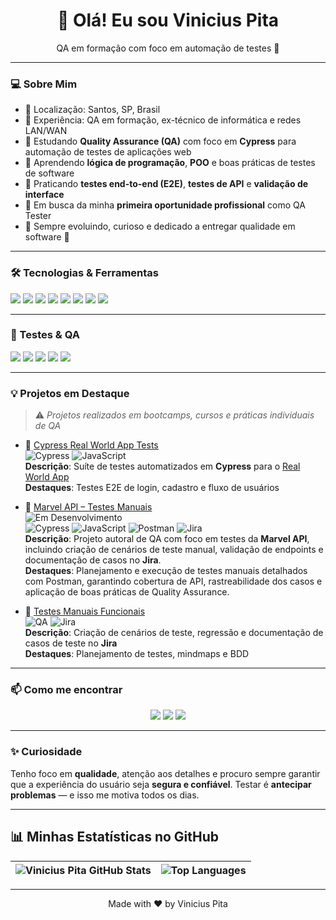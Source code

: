 <h1 align="center">👋 Olá! Eu sou Vinicius Pita</h1>
<p align="center">QA em formação com foco em automação de testes 🚀</p>

---

### 💻 Sobre Mim
- 🔹 Localização: Santos, SP, Brasil  
- 🔹 Experiência: QA em formação, ex-técnico de informática e redes LAN/WAN  
- 🔹 Estudando **Quality Assurance (QA)** com foco em **Cypress** para automação de testes de aplicações web  
- 🔹 Aprendendo **lógica de programação**, **POO** e boas práticas de testes de software  
- 🔹 Praticando **testes end-to-end (E2E)**, **testes de API** e **validação de interface**  
- 🔹 Em busca da minha **primeira oportunidade profissional** como QA Tester  
- 🔹 Sempre evoluindo, curioso e dedicado a entregar qualidade em software 🌱
<!--- 🔹 Formação: Análise e Desenvolvimento de Sistemas (2º semestre) -->

---

### 🛠️ Tecnologias & Ferramentas
<p align="left">
  <img src="https://img.shields.io/badge/Cypress-100000?style=for-the-badge&logo=cypress&logoColor=white"/>
  <img src="https://img.shields.io/badge/JavaScript-F7DF1E?style=for-the-badge&logo=javascript&logoColor=black"/>
  <img src="https://img.shields.io/badge/Postman-FF6C37?style=for-the-badge&logo=postman&logoColor=white"/>
  <img src="https://img.shields.io/badge/Git-F05032?style=for-the-badge&logo=git&logoColor=white"/>
  <img src="https://img.shields.io/badge/GitHub-181717?style=for-the-badge&logo=github&logoColor=white"/>
  <img src="https://img.shields.io/badge/VS%20Code-007ACC?style=for-the-badge&logo=visual-studio-code&logoColor=white"/>
  <img src="https://img.shields.io/badge/SQL-4479A1?style=for-the-badge&logo=mysql&logoColor=white"/>
  <img src="https://img.shields.io/badge/Jira-0052CC?style=for-the-badge&logo=jira&logoColor=white"/>
</p>

---

### 🧪 Testes & QA
<p align="left">
  <img src="https://img.shields.io/badge/Testes%20Automatizados-Cypress-blue"/>
  <img src="https://img.shields.io/badge/Testes%20Manuais-green"/>
  <img src="https://img.shields.io/badge/Testes%20de%20API-Postman-orange"/>
  <img src="https://img.shields.io/badge/Documenta%C3%A7%C3%A3o-Jira-red"/>
  <img src="https://img.shields.io/badge/Metodologias-Agile-purple"/>
</p>

---

### 💡 Projetos em Destaque
> ⚠️ *Projetos realizados em bootcamps, cursos e práticas individuais de QA*
> 


- 📌 [Cypress Real World App Tests](https://github.com/VPitta/cypress-realworld-tests-vinicius)  
  ![Cypress](https://img.shields.io/badge/Cypress-100000?style=for-the-badge&logo=cypress&logoColor=white) ![JavaScript](https://img.shields.io/badge/JavaScript-F7DF1E?style=for-the-badge&logo=javascript&logoColor=black)  
  **Descrição**: Suíte de testes automatizados em **Cypress** para o [Real World App](https://github.com/cypress-io/cypress-realworld-app)  
  **Destaques**: Testes E2E de login, cadastro e fluxo de usuários  

- 📌 [Marvel API – Testes Manuais](https://github.com/VPitta/marvel-api-tests)  
  ![Em Desenvolvimento](https://img.shields.io/badge/status-em%20desenvolvimento-yellow)   
  ![Cypress](https://img.shields.io/badge/Cypress-100000?style=for-the-badge&logo=cypress&logoColor=white) ![JavaScript](https://img.shields.io/badge/JavaScript-F7DF1E?style=for-the-badge&logo=javascript&logoColor=black) ![Postman](https://img.shields.io/badge/Postman-FF6C37?style=for-the-badge&logo=postman&logoColor=white) ![Jira](https://img.shields.io/badge/Jira-0052CC?style=for-the-badge&logo=jira&logoColor=white)  
  **Descrição**: Projeto autoral de QA com foco em testes da **Marvel API**, incluindo criação de cenários de teste manual, validação de endpoints e documentação de casos no **Jira**.  
  **Destaques**: Planejamento e execução de testes manuais detalhados com Postman, garantindo cobertura de API, rastreabilidade dos casos e aplicação de boas práticas de Quality Assurance.

  
- 📌 [Testes Manuais Funcionais](https://github.com/VPitta/Dio-QA-Desafio.git)  
  ![QA](https://img.shields.io/badge/QA-007ACC?style=for-the-badge&logo=qa&logoColor=white) ![Jira](https://img.shields.io/badge/Jira-0052CC?style=for-the-badge&logo=jira&logoColor=white)  
  **Descrição**: Criação de cenários de teste, regressão e documentação de casos de teste no **Jira**  
  **Destaques**: Planejamento de testes, mindmaps e BDD  




---

### 📫 Como me encontrar
<p align="center">
  <a href="mailto:vpita.95@outlook.com"><img src="https://img.shields.io/badge/Email-D14836?style=for-the-badge&logo=gmail&logoColor=white"/></a>
  <a href="https://www.linkedin.com/in/vinicius-pita/"><img src="https://img.shields.io/badge/LinkedIn-0A66C2?style=for-the-badge&logo=linkedin&logoColor=white"/></a>
  <a href="https://github.com/VPitta"><img src="https://img.shields.io/badge/GitHub-181717?style=for-the-badge&logo=github&logoColor=white"/></a>
</p>

---

### ✨ Curiosidade
Tenho foco em **qualidade**, atenção aos detalhes e procuro sempre garantir que a experiência do usuário seja **segura e confiável**. Testar é **antecipar problemas** — e isso me motiva todos os dias.

---

## 📊 Minhas Estatísticas no GitHub

| ![Vinicius Pita GitHub Stats](https://github-readme-stats.vercel.app/api?username=vpitta&show_icons=true&theme=dark) | ![Top Languages](https://github-readme-stats.vercel.app/api/top-langs/?username=vpitta&layout=compact&langs_count=16&theme=dark) |
|:---:|:---:|

---

<p align="center">Made with ❤️ by Vinicius Pita</p>
